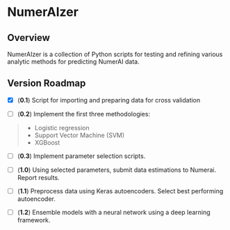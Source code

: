# NumerAIzer

## Overview

NumerAIzer is a collection of Python scripts for testing and refining various analytic methods for predicting NumerAI data.

## Version Roadmap

- [x] (**0.1**) Script for importing and preparing data for cross validation

- [ ] (**0.2**) Implement the first three methodologies:

> * Logistic regression
> * Support Vector Machine (SVM)
> * XGBoost

- [ ] (**0.3**) Implement parameter selection scripts. 

- [ ] (**1.0**) Using selected parameters, submit data estimations to Numerai. Report results.

- [ ] (**1.1**) Preprocess data using Keras autoencoders. Select best performing autoencoder.

- [ ] (**1.2**) Ensemble models with a neural network using a deep learning framework.
